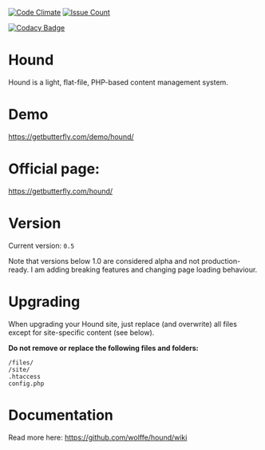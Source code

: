 [![Code Climate](https://codeclimate.com/github/wolffe/hound/badges/gpa.svg)](https://codeclimate.com/github/wolffe/hound) [![Issue Count](https://codeclimate.com/github/wolffe/hound/badges/issue_count.svg)](https://codeclimate.com/github/wolffe/hound)

[![Codacy Badge](https://api.codacy.com/project/badge/Grade/fe7f07c03fd24b36a71c4e60bde90869)](https://www.codacy.com/app/wolffe/hound?utm_source=github.com&amp;utm_medium=referral&amp;utm_content=wolffe/hound&amp;utm_campaign=Badge_Grade)

# Hound
Hound is a light, flat-file, PHP-based content management system.

# Demo
https://getbutterfly.com/demo/hound/

# Official page:
https://getbutterfly.com/hound/
 
# Version
Current version: `0.5`

Note that versions below 1.0 are considered alpha and not production-ready. I am adding breaking features and changing page loading behaviour.

# Upgrading
When upgrading your Hound site, just replace (and overwrite) all files except for site-specific content (see below).

**Do not remove or replace the following files and folders:**

```
/files/
/site/
.htaccess
config.php
```

# Documentation
Read more here:
https://github.com/wolffe/hound/wiki
